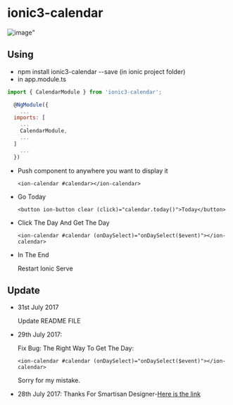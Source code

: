 # ionic3-calendar

![image](https://github.com/laker007/ionic3-calendar/blob/master/calendar.png?raw=true)"

## Using

- npm install ionic3-calendar --save (in ionic project folder)
- in app.module.ts

``` javascript
import { CalendarModule } from 'ionic3-calendar';

  @NgModule({
    ...
  imports: [
    ...
    CalendarModule,
    ...
  ]
    ...
  })
```

- Push component to anywhere you want to display it

  `<ion-calendar #calendar></ion-calendar>`

- Go Today

  `<button ion-button clear (click)="calendar.today()">Today</button>`

- Click The Day And Get The Day

  `<ion-calendar #calendar (onDaySelect)="onDaySelect($event)"></ion-calendar>`

- In The End

  Restart Ionic Serve

## Update

- 31st July 2017

  Update README FILE

- 29th July 2017:

  Fix Bug:
  The Right Way To Get The Day: 

  `<ion-calendar #calendar (onDaySelect)="onDaySelect($event)"></ion-calendar>`

  Sorry for my mistake.

- 28th July 2017:   Thanks For Smartisan Designer-[Here is the link](https://dribbble.com/smartisan_design)